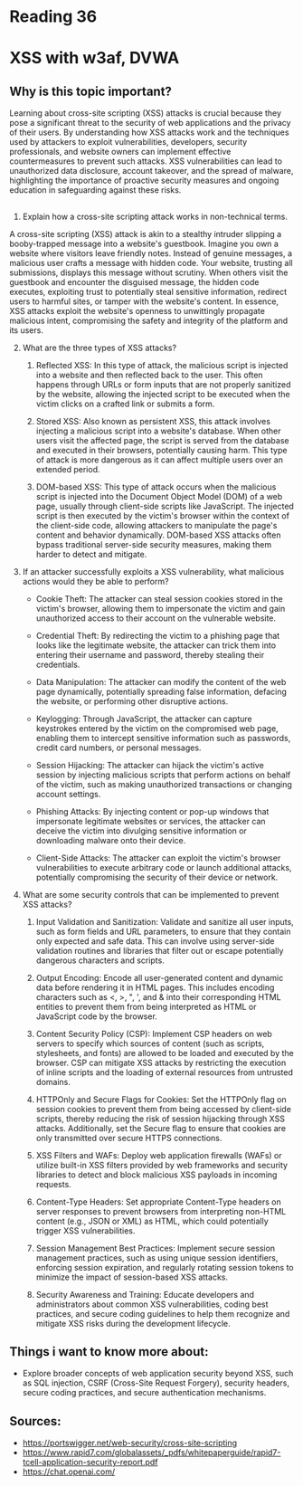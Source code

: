 # Reading 36
# XSS with w3af, DVWA
## Why is this topic important?

Learning about cross-site scripting (XSS) attacks is crucial because they pose a significant threat to the security of web applications and the privacy of their users. By understanding how XSS attacks work and the techniques used by attackers to exploit vulnerabilities, developers, security professionals, and website owners can implement effective countermeasures to prevent such attacks. XSS vulnerabilities can lead to unauthorized data disclosure, account takeover, and the spread of malware, highlighting the importance of proactive security measures and ongoing education in safeguarding against these risks.
##

1. Explain how a cross-site scripting attack works in non-technical terms.

A cross-site scripting (XSS) attack is akin to a stealthy intruder slipping a booby-trapped message into a website's guestbook. Imagine you own a website where visitors leave friendly notes. Instead of genuine messages, a malicious user crafts a message with hidden code. Your website, trusting all submissions, displays this message without scrutiny. When others visit the guestbook and encounter the disguised message, the hidden code executes, exploiting trust to potentially steal sensitive information, redirect users to harmful sites, or tamper with the website's content. In essence, XSS attacks exploit the website's openness to unwittingly propagate malicious intent, compromising the safety and integrity of the platform and its users.

2. What are the three types of XSS attacks?

    1. Reflected XSS: In this type of attack, the malicious script is injected into a website and then reflected back to the user. This often happens through URLs or form inputs that are not properly sanitized by the website, allowing the injected script to be executed when the victim clicks on a crafted link or submits a form.

    2. Stored XSS: Also known as persistent XSS, this attack involves injecting a malicious script into a website's database. When other users visit the affected page, the script is served from the database and executed in their browsers, potentially causing harm. This type of attack is more dangerous as it can affect multiple users over an extended period.

    3. DOM-based XSS: This type of attack occurs when the malicious script is injected into the Document Object Model (DOM) of a web page, usually through client-side scripts like JavaScript. The injected script is then executed by the victim's browser within the context of the client-side code, allowing attackers to manipulate the page's content and behavior dynamically. DOM-based XSS attacks often bypass traditional server-side security measures, making them harder to detect and mitigate.

3. If an attacker successfully exploits a XSS vulnerability, what malicious actions would they be able to perform?

    - Cookie Theft: The attacker can steal session cookies stored in the victim's browser, allowing them to impersonate the victim and gain unauthorized access to their account on the vulnerable website.

    - Credential Theft: By redirecting the victim to a phishing page that looks like the legitimate website, the attacker can trick them into entering their username and password, thereby stealing their credentials.

    - Data Manipulation: The attacker can modify the content of the web page dynamically, potentially spreading false information, defacing the website, or performing other disruptive actions.

    - Keylogging: Through JavaScript, the attacker can capture keystrokes entered by the victim on the compromised web page, enabling them to intercept sensitive information such as passwords, credit card numbers, or personal messages.

    - Session Hijacking: The attacker can hijack the victim's active session by injecting malicious scripts that perform actions on behalf of the victim, such as making unauthorized transactions or changing account settings.

    - Phishing Attacks: By injecting content or pop-up windows that impersonate legitimate websites or services, the attacker can deceive the victim into divulging sensitive information or downloading malware onto their device.

    - Client-Side Attacks: The attacker can exploit the victim's browser vulnerabilities to execute arbitrary code or launch additional attacks, potentially compromising the security of their device or network.

4. What are some security controls that can be implemented to prevent XSS attacks?

    1. Input Validation and Sanitization: Validate and sanitize all user inputs, such as form fields and URL parameters, to ensure that they contain only expected and safe data. This can involve using server-side validation routines and libraries that filter out or escape potentially dangerous characters and scripts.

    2. Output Encoding: Encode all user-generated content and dynamic data before rendering it in HTML pages. This includes encoding characters such as <, >, ", ', and & into their corresponding HTML entities to prevent them from being interpreted as HTML or JavaScript code by the browser.

    3. Content Security Policy (CSP): Implement CSP headers on web servers to specify which sources of content (such as scripts, stylesheets, and fonts) are allowed to be loaded and executed by the browser. CSP can mitigate XSS attacks by restricting the execution of inline scripts and the loading of external resources from untrusted domains.

    4. HTTPOnly and Secure Flags for Cookies: Set the HTTPOnly flag on session cookies to prevent them from being accessed by client-side scripts, thereby reducing the risk of session hijacking through XSS attacks. Additionally, set the Secure flag to ensure that cookies are only transmitted over secure HTTPS connections.

    5. XSS Filters and WAFs: Deploy web application firewalls (WAFs) or utilize built-in XSS filters provided by web frameworks and security libraries to detect and block malicious XSS payloads in incoming requests.

    6. Content-Type Headers: Set appropriate Content-Type headers on server responses to prevent browsers from interpreting non-HTML content (e.g., JSON or XML) as HTML, which could potentially trigger XSS vulnerabilities.

    7. Session Management Best Practices: Implement secure session management practices, such as using unique session identifiers, enforcing session expiration, and regularly rotating session tokens to minimize the impact of session-based XSS attacks.

    8. Security Awareness and Training: Educate developers and administrators about common XSS vulnerabilities, coding best practices, and secure coding guidelines to help them recognize and mitigate XSS risks during the development lifecycle.


## Things i want to know more about:
- Explore broader concepts of web application security beyond XSS, such as SQL injection, CSRF (Cross-Site Request Forgery), security headers, secure coding practices, and secure authentication mechanisms.

## Sources:
- https://portswigger.net/web-security/cross-site-scripting
- https://www.rapid7.com/globalassets/_pdfs/whitepaperguide/rapid7-tcell-application-security-report.pdf 
- https://chat.openai.com/
